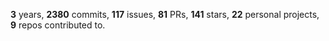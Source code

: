 **3** years, **2380** commits, **117** issues, **81** PRs, **141** stars, **22** personal projects, **9** repos contributed to.
